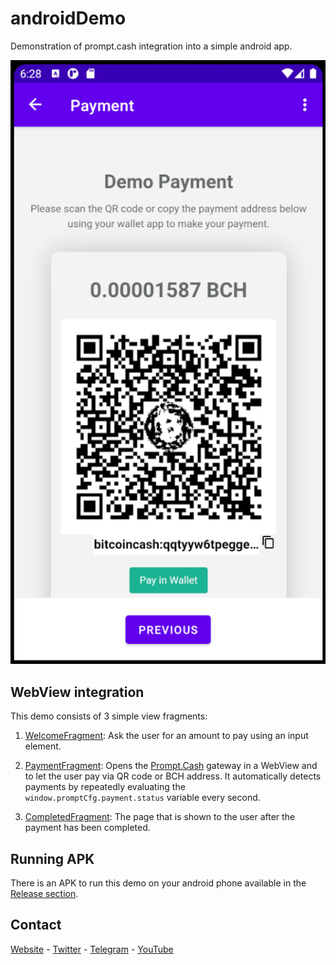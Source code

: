 # androidDemo
Demonstration of prompt.cash integration into a simple android app.

![](docs/demo.png)

## WebView integration
This demo consists of 3 simple view fragments:

1. [WelcomeFragment](app/src/main/java/com/example/promptcashdemo/WelcomeFragment.java): Ask the user for an amount to pay
using an input element.

2. [PaymentFragment](app/src/main/java/com/example/promptcashdemo/PaymentFragment.java): Opens the [Prompt.Cash](https://prompt.cash/)
gateway in a WebView and to let the user pay via QR code or BCH address.
It automatically detects payments by repeatedly evaluating the `window.promptCfg.payment.status` variable every second.

3. [CompletedFragment](app/src/main/java/com/example/promptcashdemo/CompletedFragment.java): The page that is shown to the user
after the payment has been completed.


## Running APK
There is an APK to run this demo on your android phone available in the [Release section](https://github.com/prompt-cash/androidDemo/releases).


## Contact
[Website](https://prompt.cash/) -
[Twitter](https://twitter.com/CashPrompt) -
[Telegram](https://t.me/PromptCash) -
[YouTube](https://www.youtube.com/channel/UClfNVdL3T0RF6pF1yGi9teg)
